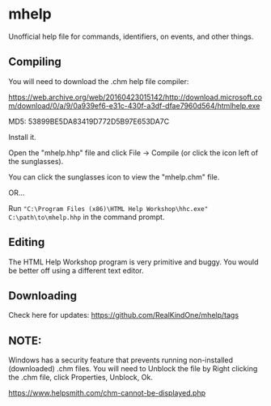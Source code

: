 # mhelp

Unofficial help file for commands, identifiers, on events, and other things.



## Compiling

You will need to download the .chm help file compiler:

https://web.archive.org/web/20160423015142/http://download.microsoft.com/download/0/a/9/0a939ef6-e31c-430f-a3df-dfae7960d564/htmlhelp.exe

MD5: 53899BE5DA83419D772D5B97E653DA7C

Install it.

Open the "mhelp.hhp" file and click File -> Compile (or click the icon left of the sunglasses).

You can click the sunglasses icon to view the "mhelp.chm" file.

OR...

Run ```"C:\Program Files (x86)\HTML Help Workshop\hhc.exe" C:\path\to\mhelp.hhp``` in the command prompt.

## Editing

The HTML Help Workshop program is very primitive and buggy. You would be better off using a different text editor.


## Downloading

Check here for updates: https://github.com/RealKindOne/mhelp/tags


## NOTE:

Windows has a security feature that prevents running non-installed (downloaded) .chm files. You will need to Unblock the file by Right clicking the .chm file, click Properties, Unblock, Ok.

https://www.helpsmith.com/chm-cannot-be-displayed.php

